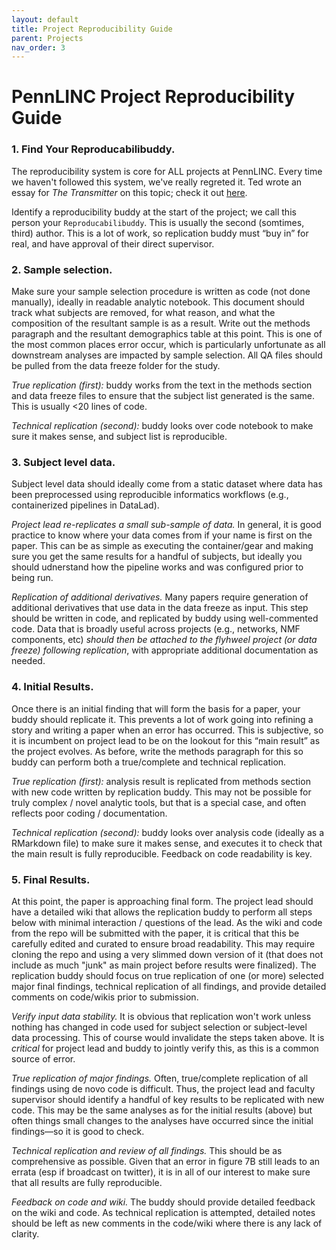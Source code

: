 ```yaml
---
layout: default
title: Project Reproducibility Guide
parent: Projects
nav_order: 3
---
```



# PennLINC Project Reproducibility Guide

### 1. Find Your Reproducabilibuddy.

The reproducibility system is core for ALL projects at PennLINC.
Every time we haven't followed this system, we've really regreted it.
Ted wrote an essay for _The Transmitter_ on this topic; check it out [here](https://www.thetransmitter.org/open-neuroscience-and-data-sharing/how-scuba-diving-helped-me-embrace-open-science/).

Identify a reproducibility buddy at the start of the project; we call this person your `Reproducabilibuddy`.
This is usually the second (somtimes, third) author.
This is a lot of work, so replication buddy must “buy in” for real, and have approval of their direct supervisor.


### 2. Sample selection.

Make sure your sample selection procedure is written as code (not done manually), ideally in readable analytic notebook.
This document should track what subjects are removed, for what reason, and what the composition of the resultant sample is as a result.
Write out the methods paragraph and the resultant demographics table at this point.
This is one of the most common places error occur, which is particularly unfortunate as all downstream analyses are impacted by sample selection.
All QA files should be pulled from the data freeze folder for the study.

_True replication (first):_ buddy works from the text in the methods section and data freeze files to ensure that the subject list generated is the same.
This is usually <20 lines of code.

_Technical replication (second):_ buddy looks over code notebook to make sure it makes sense, and subject list is reproducible.


### 3. Subject level data.

Subject level data should ideally come from a static dataset where data has been preprocessed using reproducible informatics workflows (e.g., containerized pipelines in DataLad).

_Project lead re-replicates a small sub-sample of data._ In general, it is good practice to know where your data comes from if your name is first on the paper.
This can be as simple as executing the container/gear and making sure you get the same results for a handful of subjects, but ideally you should udnerstand how the pipeline works and was configured prior to being run.

_Replication of additional derivatives._ Many papers require generation of additional derivatives that use data in the data freeze as input.
This step should be written in code, and replicated by buddy using well-commented code.
Data that is broadly useful across projects (e.g., networks, NMF components, etc) _should then be attached to  the flyhweel project (or data freeze) following replication_, with appropriate additional documentation as needed.


### 4. Initial Results.

Once there is an initial finding that will form the basis for a paper, your buddy should replicate it.
This prevents a lot of work going into refining a story and writing a paper when an error has occurred.
This is subjective, so it is incumbent on project lead to be on the lookout for this “main result” as the project evolves.
As before, write the methods paragraph for this so buddy can perform both a true/complete and technical replication.

_True replication (first):_ analysis result is replicated from methods section with new code written by replication buddy.
This may not be possible for truly complex / novel analytic tools, but that is a special case, and often reflects poor coding / documentation.

_Technical replication (second):_ buddy looks over analysis code (ideally as a RMarkdown file) to make sure it makes sense, and executes it to check that the main result is fully reproducible.
Feedback on code readability is key.


### 5. Final Results.

At this point, the paper is approaching final form.
The project lead should have a detailed wiki that allows the replication buddy to perform all steps below with minimal interaction / questions of the lead.
As the wiki and code from the repo will be submitted with the paper, it is critical that this be carefully edited and curated to ensure broad readability.
This may require cloning the repo and using a very slimmed down version of it (that does not include as much "junk" as main project before results were finalized).
The replication buddy should focus on true replication of one (or more) selected major final findings, technical replication of all findings, and provide detailed comments on code/wikis prior to submission.

_Verify input data stability._
It is obvious that replication won't work unless nothing has changed in code used for subject selection or subject-level data processing.
This of course would invalidate the steps taken above.
It is *critical* for project lead and buddy to jointly verify this, as this is a common source of error.

_True replication of major findings._
Often, true/complete replication of all findings using de novo code is difficult.
Thus, the project lead and faculty supervisor should identify a handful of key results to be replicated with new code.
This may be the same analyses as for the initial results (above) but often things small changes to the analyses have occurred since the initial findings—so it is good to check.

_Technical replication and review of all findings._
This should be as comprehensive as possible.
Given that an error in figure 7B still leads to an errata (esp if broadcast on twitter), it is in all of our interest to make sure that all results are fully reproducible.

_Feedback on code and wiki._
The buddy should provide detailed feedback on the wiki and code.
As technical replication is attempted, detailed notes should be left as new comments in the code/wiki where there is any lack of clarity.
